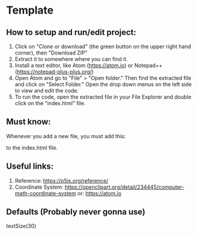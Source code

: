 # Template
## How to setup and run/edit project:
1. Click on "Clone or download" (the green button on the upper right hand corner), then "Download ZIP"
2. Extract it to somewhere where you can find it.
3. Install a text editor, like Atom (https://atom.io) or Notepad++ (https://notepad-plus-plus.org/)
4. Open Atom and go to "File" > "Open folder." Then find the extracted file and click on "Select Folder." Open the drop down menus on the left side to view and edit the code.
5. To run the code, open the extracted file in your File Explorer and double click on the "index.html" file.
## Must know:
Whenever you add a new file, you must add this:
<script language="javascript" type="text/javascript" src="**NewFileName.js**"></script>
to the index.html file.
## Useful links:
1. Reference: https://p5js.org/reference/
2. Coordinate System: https://openclipart.org/detail/234445/computer-math-coordinate-system
or: https://atom.io
## Defaults (Probably never gonna use)
textSize(30)
